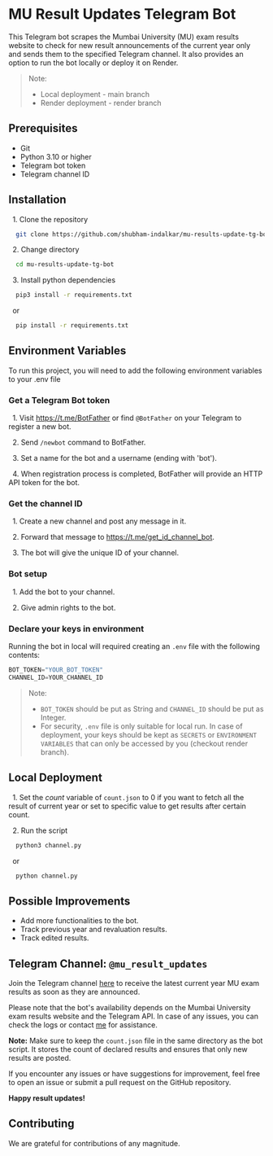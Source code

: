 
# MU Result Updates Telegram Bot

This Telegram bot scrapes the Mumbai University (MU) exam results website to check for new result announcements of the current year only and sends them to the specified Telegram channel. It also provides an option to run the bot locally or deploy it on Render.

> Note:
> - Local deployment - main branch
> - Render deployment - render branch

## Prerequisites

- Git 
- Python 3.10 or higher 
- Telegram bot token
- Telegram channel ID

## Installation

&nbsp; 1. Clone the repository
```bash
  git clone https://github.com/shubham-indalkar/mu-results-update-tg-bot.git
```
&nbsp; 2. Change directory
```bash
  cd mu-results-update-tg-bot
```
&nbsp; 3. Install python dependencies
```bash
  pip3 install -r requirements.txt
```
&nbsp; or
```bash
  pip install -r requirements.txt
```
    
## Environment Variables

To run this project, you will need to add the following environment variables to your .env file

### Get a Telegram Bot token

&nbsp; 1. Visit <https://t.me/BotFather> or find `@BotFather` on your Telegram to register a new bot.

&nbsp; 2. Send `/newbot` command to BotFather.

&nbsp; 3. Set a name for the bot and a username (ending with 'bot').

&nbsp; 4. When registration process is completed, BotFather will provide an HTTP API token for the bot.

### Get the channel ID

&nbsp; 1. Create a new channel and post any message in it.

&nbsp; 2. Forward that message to <https://t.me/get_id_channel_bot>.

&nbsp; 3. The bot will give the unique ID of your channel.

### Bot setup

&nbsp; 1. Add the bot to your channel.

&nbsp; 2. Give admin rights to the bot.


### Declare your keys in environment

Running the bot in local will required creating an `.env` file with the following contents:

```python
BOT_TOKEN="YOUR_BOT_TOKEN"
CHANNEL_ID=YOUR_CHANNEL_ID
```

> Note:
> - `BOT_TOKEN` should be put as String and `CHANNEL_ID` should be put as Integer.
> - For security, `.env` file is only suitable for local run. In case of deployment, your keys should be kept as `SECRETS` or `ENVIRONMENT VARIABLES` that can only be accessed by you (checkout render branch).

## Local Deployment

&nbsp; 1. Set the *count* variable of `count.json` to 0 if you want to fetch all the result of current year or set to specific value to get results after certain count.

&nbsp; 2. Run the script
```bash
  python3 channel.py
```
&nbsp; or
```bash
  python channel.py
```

## Possible Improvements

- Add more functionalities to the bot.
- Track previous year and revaluation results.
- Track edited results.

## Telegram Channel: `@mu_result_updates`

Join the Telegram channel [here](https://t.me/mu_result_updates) to receive the latest current year MU exam results as soon as they are announced.

Please note that the bot's availability depends on the Mumbai University exam results website and the Telegram API. In case of any issues, you can check the logs or contact [me](https://t.me/shubham_indalkar) for assistance.

**Note:** Make sure to keep the `count.json` file in the same directory as the bot script. It stores the count of declared results and ensures that only new results are posted.

If you encounter any issues or have suggestions for improvement, feel free to open an issue or submit a pull request on the GitHub repository.

**Happy result updates!**

## Contributing

We are grateful for contributions of any magnitude.

